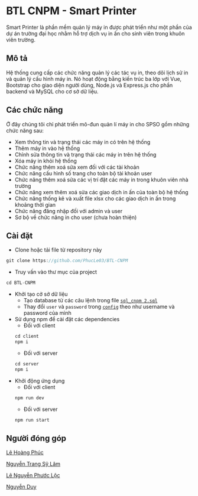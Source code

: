 # BTL CNPM - Smart Printer

Smart Printer là phần mềm quản lý máy in được phát triển như một phần của dự án trường đại học nhằm hỗ trợ dịch vụ in ấn cho sinh viên trong khuôn viên trường.

## Mô tả

Hệ thống cung cấp các chức năng quản lý các tác vụ in, theo dõi lịch sử in và quản lý cấu hình máy in. Nó hoạt động bằng kiến trúc ba lớp với Vue, Bootstrap cho giao diện người dùng, Node.js và Express.js cho phần backend và MySQL cho cơ sở dữ liệu.

## Các chức năng

Ở đây chúng tôi chỉ phát triển mô-đun quản lí máy in cho SPSO gồm những chức năng sau:

+ Xem thông tin và trạng thái các máy in có trên hệ thống
+ Thêm máy in vào hệ thống
+ Chỉnh sửa thông tin và trạng thái các máy in trên hệ thống
+ Xóa máy in khỏi hệ thống
+ Chức năng thêm xoá sửa xem đối với các tài khoản
+ Chức năng cấu hình số trang cho toàn bộ tài khoản user
+ Chức năng thêm xoá sửa các vị trí đặt các máy in trong khuôn viên nhà trường
+ Chức năng xem thêm xoá sửa các giao dịch in ấn của toàn bộ hệ thống
+ Chức năng thống kê và xuất file xlsx cho các giao dịch in ấn trong khoảng thời gian
+ Chức năng đăng nhập đối với admin và user
+ Sơ bộ về chức năng in cho user (chưa hoàn thiện)


## Cài đặt

+ Clone hoặc tải file từ repository này
```c
git clone https://github.com/PhucLe03/BTL-CNPM
```
+ Truy vấn vào thư mục của project
```c
cd BTL-CNPM
```
+ Khởi tạo cở sở dữ liệu 
    + Tạo database từ các câu lệnh trong file [`sql_cnpm 2.sql`](./sql_cnpm%202.sql)
    + Thay đổi `user` và `password` trong [`config`](./server/src/config/db/credentials.json) theo như username và password của mình
+ Sử dụng npm để cài đặt các dependencies
    + Đối với client
    ```c
    cd client
    npm i
    ```
    + Đối với server
    ```c
    cd server
    npm i
    ```
+ Khởi động ứng dụng
    + Đối với client
    ```c
    npm run dev
    ```
    + Đối với server
    ```c
    npm run start
    ```

## Người đóng góp

[Lê Hoàng Phúc](https://github.com/PhucLe03)

[Nguyễn Trang Sỹ Lâm](https://github.com/silam741852963)

[Lê Nguyễn Phước Lộc](https://github.com/i-am-page)

[Nguyễn Duy](https://github.com/duynguyen38)

